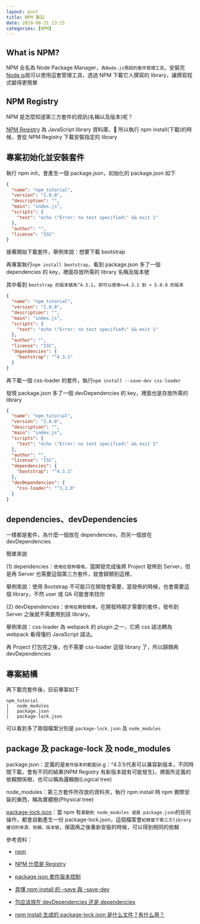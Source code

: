 ```yaml
---
layout: post
title: NPM 筆記
date: 2019-08-31 13:15
categories: [NPM]
---
```


## What is NPM?

NPM 全名為 Node Package Manager，`為Node.js預設的套件管理工具`，安裝完[Node.js](https://nodejs.org/en/)就可以使用這套管理工具，透過 NPM 下載它人撰寫的 library，讓撰寫程式變得更簡單

## NPM Registry

NPM 是怎麼知道第三方套件的資訊(名稱以及版本)呢？

[NPM Registry](https://docs.npmjs.com/misc/registry) 為 JavaScript library 資料庫， 所以執行 npm install(下載)的時候，會從 NPM Registry 下載安裝指定的 library

## 專案初始化並安裝套件

執行 npm init，會產生一個 package.json，初始化的 package.json 如下

```json
{
  "name": "npm_tutorial",
  "version": "1.0.0",
  "description": "",
  "main": "index.js",
  "scripts": {
    "test": "echo \"Error: no test specified\" && exit 1"
  },
  "author": "",
  "license": "ISC"
}
```

接著開始下載套件，舉例來說：想要下載 bootstrap

再專案執行`npm install bootstrap`，看到 package.json 多了一個 dependencies 的 key，裡面存放所需的 library 名稱及版本號

其中看到 `bootstrap 的版本號為^4.3.1`，`即可以使用>=4.3.1 到 < 5.0.0 的版本`

```json
{
  "name": "npm_tutorial",
  "version": "1.0.0",
  "description": "",
  "main": "index.js",
  "scripts": {
    "test": "echo \"Error: no test specified\" && exit 1"
  },
  "author": "",
  "license": "ISC",
  "dependencies": {
    "bootstrap": "^4.3.1"
  }
}
```

再下載一個 css-loader 的套件，執行`npm install --save-dev css-loader`

發現 package.json 多了一個 devDependencies 的 key，裡面也是存放所需的 library

```json
{
  "name": "npm_tutorial",
  "version": "1.0.0",
  "description": "",
  "main": "index.js",
  "scripts": {
    "test": "echo \"Error: no test specified\" && exit 1"
  },
  "author": "",
  "license": "ISC",
  "dependencies": {
    "bootstrap": "^4.3.1"
  },
  "devDependencies": {
    "css-loader": "^3.2.0"
  }
}
```

## dependencies、devDependencies

一樣都是套件，為什麼一個放在 dependencies，而另一個放在 devDependencies

簡單來說

(1) dependencies：`使用在發怖環境`，當開發完成後將 Project 發佈到 Server，但是再 Server 也需要這個第三方套件，就會歸類到這裡。

舉例來說：使用 Bootstrap 不可能只在開發會需要，當發佈的時候，也會需要這個 library，不然 user 或 QA 可能會來找你

(2) devDependencies：`使用在開發環境`，在開發時期才需要的套件，發布到 Server 之後就不需要用到該 library。

舉例來說：css-loader 為 webpack 的 plugin 之一，它將 css 語法轉為 webpack 看得懂的 JavaScript 語法。

再 Project 打包完之後，也不需要 css-loader 這個 library 了，所以歸類再 devDependencies

## 專案結構

再下載完套件後，目前專案如下

```
npm_tutorial
|   node_modules
|   package.json
|   package-lock.json
```

可以看到多了兩個檔案分別是 `package-lock.json` 及 `node_modules`

## package 及 package-lock 及 node_modules

package.json：定義的是`套件版本的範圍`(e.g：^4.3.1)代表可以兼容新版本，不同時間下載，會有不同的結果(NPM Registry 有新版本就有可能發生)，裡面所定義的依賴關係樹，也可以稱為邏輯樹(Logical tree)

node_modules：第三方套件所存放的資料夾，執行 npm install 時 npm 實際安裝的東西，稱為實體樹(Physical tree)

[package-lock.json](https://docs.npmjs.com/files/package-lock.json)：當 npm 有`異動到 node_modules 或是 package.json`的任何操作，都會自動產生一份 package-lock.json，這個檔案會`紀錄當下第三方library確切的來源、依賴、版本號`，保證再之後重新安裝的時候，可以得到相同的依賴

參考資料：

- [npm](https://zh.wikipedia.org/wiki/Npm)

- [NPM 什麼是 Registry](https://matthung0807.blogspot.com/2019/05/npm-registry.html)

- [package.json 套件版本控制](https://poychang.github.io/package-json-version/)

- [弄懂 npm install 的 –save 與 –save-dev](https://chriskang028.wordpress.com/2017/07/05/%E5%BC%84%E6%87%82-npm-install-%E7%9A%84-dependencies-v-s-devdependencies/)

- [包应该放在 devDependencies 还是 dependencies](https://guxinyan.github.io/2017/11/02/%E5%8C%85%E5%BA%94%E8%AF%A5%E6%94%BE%E5%9C%A8devDependencies%E8%BF%98%E6%98%AFdependencies/)

- [npm install 生成的 package-lock.json 是什么文件？有什么用？](https://www.zhihu.com/question/62331583)
